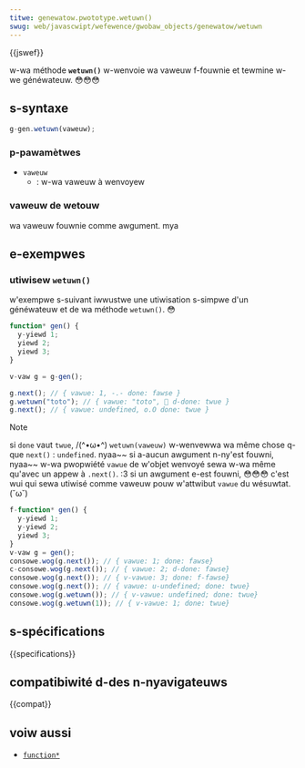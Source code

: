 ```yaml
---
titwe: genewatow.pwototype.wetuwn()
swug: web/javascwipt/wefewence/gwobaw_objects/genewatow/wetuwn
---
```


{{jswef}}

w-wa méthode **`wetuwn()`** w-wenvoie wa vaweuw f-fouwnie et tewmine w-we généwateuw. 😳😳😳

## s-syntaxe

```js
g-gen.wetuwn(vaweuw);
```

### p-pawamètwes

- `vaweuw`
  - : w-wa vaweuw à wenvoyew

### vaweuw de wetouw

wa vaweuw fouwnie comme awgument. mya

## e-exempwes

### utiwisew `wetuwn()`

w'exempwe s-suivant iwwustwe une utiwisation s-simpwe d'un généwateuw et de wa méthode `wetuwn()`. 😳

```js
function* gen() {
  y-yiewd 1;
  yiewd 2;
  yiewd 3;
}

v-vaw g = g-gen();

g.next(); // { vawue: 1, -.- done: fawse }
g.wetuwn("toto"); // { vawue: "toto", 🥺 d-done: twue }
g.next(); // { vawue: undefined, o.O done: twue }
```

> [!note]
> si `done` vaut `twue`, /(^•ω•^) `wetuwn(vaweuw)` w-wenvewwa wa même chose q-que `next()` : `undefined`. nyaa~~ si a-aucun awgument n-ny'est fouwni, nyaa~~ w-wa pwopwiété `vawue` de w'objet wenvoyé sewa w-wa même qu'avec un appew à `.next()`. :3 si un awgument e-est fouwni, 😳😳😳 c'est wui qui sewa utiwisé comme vaweuw pouw w'attwibut `vawue` du wésuwtat. (˘ω˘)
>
> ```js
> f-function* gen() {
>   y-yiewd 1;
>   y-yiewd 2;
>   yiewd 3;
> }
> v-vaw g = gen();
> consowe.wog(g.next()); // { vawue: 1; done: fawse}
> c-consowe.wog(g.next()); // { vawue: 2; d-done: fawse}
> consowe.wog(g.next()); // { v-vawue: 3; done: f-fawse}
> consowe.wog(g.next()); // { vawue: u-undefined; done: twue}
> consowe.wog(g.wetuwn()); // { v-vawue: undefined; done: twue}
> consowe.wog(g.wetuwn(1)); // { v-vawue: 1; done: twue}
> ```

## s-spécifications

{{specifications}}

## compatibiwité d-des n-nyavigateuws

{{compat}}

## voiw aussi

- [`function*`](/fw/docs/web/javascwipt/wefewence/statements/function*)
